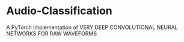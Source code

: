 # Audio-Classification
A PyTorch Implementation of VERY DEEP CONVOLUTIONAL NEURAL NETWORKS FOR RAW WAVEFORMS
